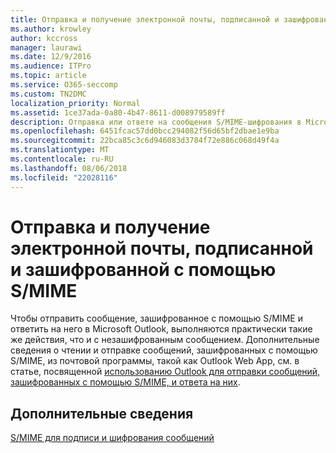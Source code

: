 ```yaml
---
title: Отправка и получение электронной почты, подписанной и зашифрованной с помощью S/MIME
ms.author: krowley
author: kccross
manager: laurawi
ms.date: 12/9/2016
ms.audience: ITPro
ms.topic: article
ms.service: O365-seccomp
ms.custom: TN2DMC
localization_priority: Normal
ms.assetid: 1ce37ada-0a80-4b47-8611-d008979589ff
description: Отправка или ответе на сообщения S/MIME-шифрования в Microsoft Outlook очень похоже на взаимодействие с без шифрования сообщения.
ms.openlocfilehash: 6451fcac57dd0bcc294082f56d65bf2dbae1e9ba
ms.sourcegitcommit: 22bca85c3c6d946083d3784f72e886c068d49f4a
ms.translationtype: MT
ms.contentlocale: ru-RU
ms.lasthandoff: 08/06/2018
ms.locfileid: "22028116"
---
```

# <a name="send-and-receive-smime-signed-and-encrypted-email"></a>Отправка и получение электронной почты, подписанной и зашифрованной с помощью S/MIME

Чтобы отправить сообщение, зашифрованное с помощью S/MIME и ответить на него в Microsoft Outlook, выполняются практически такие же действия, что и с незашифрованным сообщением. Дополнительные сведения о чтении и отправке сообщений, зашифрованных с помощью S/MIME, из почтовой программы, такой как Outlook Web App, см. в статье, посвященной [использованию Outlook для отправки сообщений, зашифрованных с помощью S/MIME, и ответа на них](https://go.microsoft.com/fwlink/p/?LinkId=392520).
  
## <a name="for-more-information"></a>Дополнительные сведения

[S/MIME для подписи и шифрования сообщений](s-mime-for-message-signing-and-encryption.md)
  

